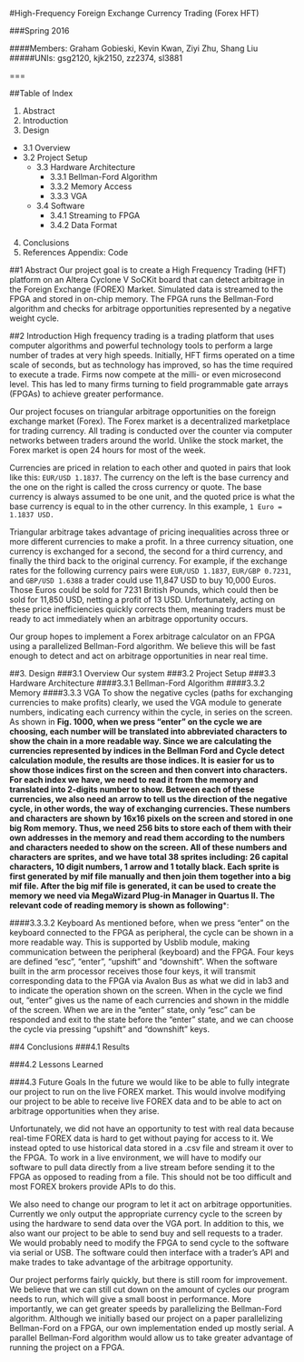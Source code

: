 #High-Frequency Foreign Exchange Currency Trading (Forex HFT)

###Spring 2016

####Members: Graham Gobieski, Kevin Kwan, Ziyi Zhu, Shang Liu
#####UNIs: gsg2120, kjk2150, zz2374, sl3881

===

##Table of Index
1. Abstract
2. Introduction
3. Design
  - 3.1 Overview
  - 3.2 Project Setup
	- 3.3 Hardware Architecture
	    - 3.3.1 Bellman-Ford Algorithm
	    - 3.3.2 Memory Access
	    - 3.3.3 VGA
	- 3.4 Software
	    - 3.4.1 Streaming to FPGA
	    - 3.4.2 Data Format
4. Conclusions
5. References
Appendix: Code

##1 Abstract
Our project goal is to create a High Frequency Trading (HFT) platform on an Altera Cyclone V SoCKit board that can detect arbitrage in the Foreign Exchange (FOREX) Market.  Simulated data is streamed to the FPGA and stored in on-chip memory.  The FPGA runs the Bellman-Ford algorithm and checks for arbitrage opportunities represented by a negative weight cycle.  

##2 Introduction
High frequency trading is a trading platform that uses computer algorithms and powerful technology tools to perform a large number of trades at very high speeds. Initially, HFT firms operated on a time scale of seconds, but as technology has improved, so has the time required to execute a trade. Firms now compete at the milli- or even microsecond level. This has led to many firms turning to field programmable gate arrays (FPGAs) to achieve greater performance.

Our project focuses on triangular arbitrage opportunities on the foreign exchange market (Forex). The Forex market is a decentralized marketplace for trading currency. All trading is conducted over the counter via computer networks between traders around the world. Unlike the stock market, the Forex market is open 24 hours for most of the week.

Currencies are priced in relation to each other and quoted in pairs that look like this: `EUR/USD 1.1837`. The currency on the left is the base currency and the one on the right is called the cross currency or quote. The base currency is always assumed to be one unit, and the quoted price is what the base currency is equal to in the other currency. In this example, `1 Euro = 1.1837 USD.`

Triangular arbitrage takes advantage of pricing inequalities across three or more different currencies to make a profit. In a three currency situation, one currency is exchanged for a second, the second for a third currency, and finally the third back to the original currency. For example, if the exchange rates for the following currency pairs were `EUR/USD 1.1837`, `EUR/GBP 0.7231`, and `GBP/USD 1.6388` a  trader could use 11,847 USD to buy 10,000 Euros.  Those Euros could be sold for 7231 British Pounds, which could then be sold for 11,850 USD, netting a profit of 13 USD. Unfortunately, acting on these price inefficiencies quickly corrects them, meaning traders must be ready to act immediately when an arbitrage opportunity occurs.

Our group hopes to implement a Forex arbitrage calculator on an FPGA using a parallelized Bellman-Ford algorithm. We believe this will be fast enough to detect and act on arbitrage opportunities in near real time.

##3. Design
###3.1 Overview
Our system 
###3.2 Project Setup
###3.3 Hardware Architecture
####3.3.1 Bellman-Ford Algorithm
####3.3.2 Memory
####3.3.3 VGA
To show the negative cycles (paths for exchanging currencies to make profits) clearly, we used the VGA module to generate numbers, indicating each currency within the cycle, in series on the screen. As shown in ****Fig. 1000**, when we press “enter” on the cycle we are choosing, each number will be translated into abbreviated characters to show the chain in a more readable way. Since we are calculating the currencies represented by indices in the Bellman Ford and Cycle detect calculation module, the results are those indices. It is easier for us to show those indices first on the screen and then convert into characters. For each index we have, we need to read it from the memory and translated into 2-digits number to show. Between each of these currencies, we also need an arrow to tell us the direction of the negative cycle, in other words, the way of exchanging currencies.
These numbers and characters are shown by 16x16 pixels on the screen and stored in one big Rom memory. Thus, we need 256 bits to store each of them with their own addresses in the memory and read them according to the numbers and characters needed to show on the screen. All of these numbers and characters are sprites, and we have total 38 sprites including: 26 capital characters, 10 digit numbers, 1 arrow and 1 totally black. Each sprite is first generated by mif file manually and then join them together into a big mif file. After the big mif file is generated, it can be used to create the memory we need via MegaWizard Plug-in Manager in Quartus II. The relevant code of reading memory is shown **as following*****:

####3.3.3.2 Keyboard
As mentioned before, when we press “enter” on the keyboard connected to the FPGA as peripheral, the cycle can be shown in a more readable way. This is supported by Usblib module, making communication between the peripheral (keyboard) and the FPGA. Four keys are defined “esc”, “enter”, “upshift” and “downshift”. When the software built in the arm processor receives those four keys, it will transmit corresponding data to the FPGA via Avalon Bus as what we did in lab3 and to indicate the operation shown on the screen. When in the cycle we find out, “enter” gives us the name of each currencies and shown in the middle of the screen. When we are in the “enter” state, only “esc” can be responded and exit to the state before the “enter” state, and we can choose the cycle via pressing “upshift” and “downshift” keys.

##4 Conclusions
###4.1 Results

###4.2 Lessons Learned

###4.3 Future Goals
In the future we would like to be able to fully integrate our project to run on the live FOREX market. This would involve modifying our project to be able to receive live FOREX data and to be able to act on arbitrage opportunities when they arise.

Unfortunately, we did not have an opportunity to test with real data because real-time FOREX data is hard to get without paying for access to it. We instead opted to use historical data stored in a .csv file and stream it over to the FPGA.  To work in a live environment, we will have to modify our software to pull data directly from a live stream before sending it to the FPGA as opposed to reading from a file.  This should not be too difficult and most FOREX brokers provide APIs to do this. 

We also need to change our program to let it act on arbitrage opportunities. Currently we only output the appropriate currency cycle to the screen by using the hardware to send data over the VGA port. In addition to this, we also want our project to be able to send buy and sell requests to a trader. We would probably need to modify the FPGA to send cycle to the software via serial or USB.  The software could then interface with a trader’s API and make trades to take advantage of the arbitrage opportunity.

Our project performs fairly quickly, but there is still room for improvement.  We believe that we can still cut down on the amount of cycles our program needs to run, which will give a small boost in performance. More importantly, we can get greater speeds by parallelizing the Bellman-Ford algorithm. Although we initially based our project on a paper parallelizing Bellman-Ford on a FPGA, our own implementation ended up mostly serial.  A parallel Bellman-Ford algorithm would allow us to take greater advantage of running the project on a FPGA.
